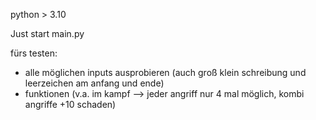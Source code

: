 python > 3.10

Just start main.py

fürs testen:
 - alle möglichen inputs ausprobieren (auch groß klein schreibung und leerzeichen am anfang und ende)
 - funktionen (v.a. im kampf --> jeder angriff nur 4 mal möglich, kombi angriffe +10 schaden)